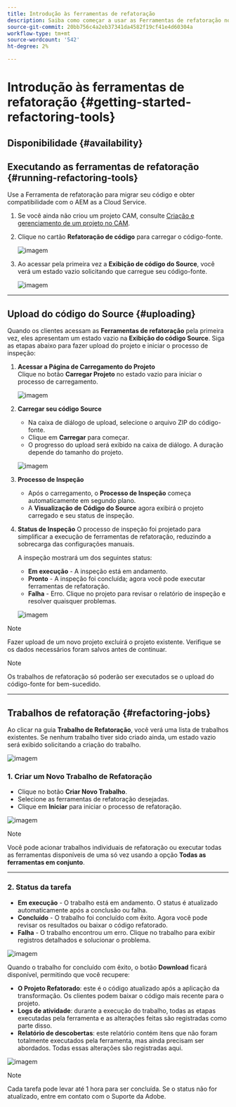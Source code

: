 ```yaml
---
title: Introdução às ferramentas de refatoração
description: Saiba como começar a usar as Ferramentas de refatoração no AEM as a Cloud Service
source-git-commit: 20bb756c4a2eb37341da4582f19cf41e4d60304a
workflow-type: tm+mt
source-wordcount: '542'
ht-degree: 2%

---
```


# Introdução às ferramentas de refatoração {#getting-started-refactoring-tools}

## Disponibilidade {#availability}

<!-- Alexandru: duplicate contextualhelp id, drafting this for now

>[!CONTEXTUALHELP]
>id="aemcloud_rs_upload"
>title="Download"
>additional-url="https://experienceleague.adobe.com/docs/experience-manager-cloud-service/content/release-notes/release-notes/release-notes-current.html" text="Release Notes"
>additional-url="https://experience.adobe.com/#/downloads/content/software-distribution/en/aemcloud.html" text="Software Distribution Portal"

-->

## Executando as ferramentas de refatoração {#running-refactoring-tools}

Use a Ferramenta de refatoração para migrar seu código e obter compatibilidade com o AEM as a Cloud Service.

1. Se você ainda não criou um projeto CAM, consulte [Criação e gerenciamento de um projeto no CAM](/help/journey-migration/cloud-acceleration-manager/using-cam/getting-started-cam.md#create-project).
1. Clique no cartão **Refatoração de código** para carregar o código-fonte.

   ![imagem](/help/journey-migration/refactoring-tools/assets/rscam1.png)

1. Ao acessar pela primeira vez a **Exibição de código do Source**, você verá um estado vazio solicitando que carregue seu código-fonte.

   ![imagem](/help/journey-migration/refactoring-tools/assets/rscam2.png)

---

## Upload do código do Source {#uploading}

Quando os clientes acessam as **Ferramentas de refatoração** pela primeira vez, eles apresentam um estado vazio na **Exibição do código Source**. Siga as etapas abaixo para fazer upload do projeto e iniciar o processo de inspeção:

1. **Acessar a Página de Carregamento do Projeto**\
   Clique no botão **Carregar Projeto** no estado vazio para iniciar o processo de carregamento.

   ![imagem](/help/journey-migration/refactoring-tools/assets/rscam3.png)

1. **Carregar seu código Source**
   - Na caixa de diálogo de upload, selecione o arquivo ZIP do código-fonte.
   - Clique em **Carregar** para começar.
   - O progresso do upload será exibido na caixa de diálogo. A duração depende do tamanho do projeto.

   ![imagem](/help/journey-migration/refactoring-tools/assets/rscam4.png)

1. **Processo de Inspeção**
   - Após o carregamento, o **Processo de Inspeção** começa automaticamente em segundo plano.
   - A **Visualização de Código do Source** agora exibirá o projeto carregado e seu status de inspeção.

1. **Status de Inspeção** O processo de inspeção foi projetado para simplificar a execução de ferramentas de refatoração, reduzindo a sobrecarga das configurações manuais.

   A inspeção mostrará um dos seguintes status:
   - **Em execução** - A inspeção está em andamento.
   - **Pronto** - A inspeção foi concluída; agora você pode executar ferramentas de refatoração.
   - **Falha** - Erro. Clique no projeto para revisar o relatório de inspeção e resolver quaisquer problemas.

   ![imagem](/help/journey-migration/refactoring-tools/assets/rscam5.png)

>[!NOTE]
>Fazer upload de um novo projeto excluirá o projeto existente. Verifique se os dados necessários foram salvos antes de continuar.

>[!NOTE]
>Os trabalhos de refatoração só poderão ser executados se o upload do código-fonte for bem-sucedido.

---

## Trabalhos de refatoração {#refactoring-jobs}

Ao clicar na guia **Trabalho de Refatoração**, você verá uma lista de trabalhos existentes. Se nenhum trabalho tiver sido criado ainda, um estado vazio será exibido solicitando a criação do trabalho.

![imagem](/help/journey-migration/refactoring-tools/assets/rscam6.png)

### &#x200B;1. Criar um Novo Trabalho de Refatoração

- Clique no botão **Criar Novo Trabalho**.
- Selecione as ferramentas de refatoração desejadas.
- Clique em **Iniciar** para iniciar o processo de refatoração.

![imagem](/help/journey-migration/refactoring-tools/assets/rscam7.png)

>[!NOTE]
>Você pode acionar trabalhos individuais de refatoração ou executar todas as ferramentas disponíveis de uma só vez usando a opção **Todas as ferramentas em conjunto**.

---

### &#x200B;2. Status da tarefa

- **Em execução** - O trabalho está em andamento. O status é atualizado automaticamente após a conclusão ou falha.
- **Concluído** - O trabalho foi concluído com êxito. Agora você pode revisar os resultados ou baixar o código refatorado.
- **Falha** - O trabalho encontrou um erro. Clique no trabalho para exibir registros detalhados e solucionar o problema.

![imagem](/help/journey-migration/refactoring-tools/assets/rscam8.png)

Quando o trabalho for concluído com êxito, o botão **Download** ficará disponível, permitindo que você recupere:

- **O Projeto Refatorado**: este é o código atualizado após a aplicação da transformação. Os clientes podem baixar o código mais recente para o projeto.
- **Logs de atividade**: durante a execução do trabalho, todas as etapas executadas pela ferramenta e as alterações feitas são registradas como parte disso.
- **Relatório de descobertas**: este relatório contém itens que não foram totalmente executados pela ferramenta, mas ainda precisam ser abordados. Todas essas alterações são registradas aqui.

![imagem](/help/journey-migration/refactoring-tools/assets/rscam9.png)

>[!NOTE]
>Cada tarefa pode levar até 1 hora para ser concluída. Se o status não for atualizado, entre em contato com o Suporte da Adobe.

